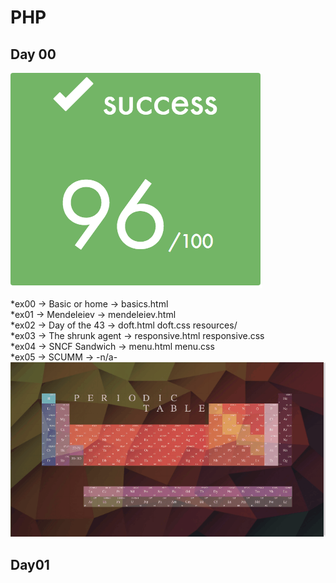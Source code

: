 # PHP 

## Day 00

![Day 00 Score](Day00/Score_Day00.png)

*ex00 -> Basic or home ->		basics.html  
*ex01 -> Mendeleiev ->			mendeleiev.html  
*ex02 -> Day of the 43 ->		doft.html doft.css resources/  
*ex03 -> The shrunk agent ->	responsive.html responsive.css  
*ex04 -> SNCF Sandwich ->		menu.html menu.css  
*ex05 -> SCUMM	->				-n/a-  
![Periodic Table](Day00/Periodic_Table.gif)

## Day01

